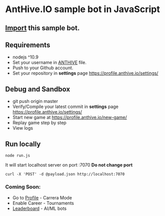 # AntHive.IO sample bot in JavaScript

## [Import](https://github.com/new/import) this sample bot.

## Requirements
- nodejs ^10.9
- Set your username in [ANTHIVE](ANTHIVE) file.
- Push to your Github account.
- Set your repository in **settings** page https://profile.anthive.io/settings/

## Debug and Sandbox
- git push origin master
- Verify/Compile your latest commit in **settings** page https://profile.anthive.io/settings/
- Start new game at https://profile.anthive.io/new-game/
- Replay game step by step
- View logs

## Run locally
```
node run.js
```

It will start localhost server on port :7070 **Do not change port**

```
curl -X 'POST' -d @payload.json http://localhost:7070
```

### Coming Soon:
- Go to [Profile](https://profile.anthive.io/)	- Carrera Mode
- Enable Career	- Tournaments
- [Leaderboard](https://anthive.io/liaderboard)	- AI/ML bots
